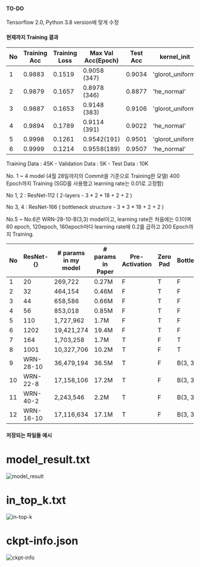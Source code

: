 #### TO-DO

Tensorflow 2.0, Python 3.8 version에 맞게 수정

#### 현재까지 Training 결과

| No |  Training Acc | Training Loss | Max Val Acc(Epoch) | Test Acc | kernel_init | pre-activation |
| --- | --- | --- | --- | --- | --- | --- |
| 1 | 0.9883 | 0.1519 | 0.9058 (347) | 0.9034 | 'glorot_uniform' | No |
| 2 | 0.9879 | 0.1657 | 0.8978 (346) | 0.8877 | 'he_normal' | No |
| 3 | 0.9887 | 0.1653 | 0.9148 (383) | 0.9106 | 'glorot_uniform' | Yes |
| 4 | 0.9894 | 0.1789 | 0.9114 (391) | 0.9022 | 'he_normal' | Yes |
| 5 | 0.9998 | 0.1261 | 0.9542(191) | 0.9501 | 'glorot_uniform' | Yes |
| 6 | 0.9999 | 0.1214 | 0.9558(189) | 0.9507 | 'he_normal' | Yes |
 
 Training Data : 45K - Validation Data : 5K - Test Data : 10K
 
 No. 1 ~ 4 model (4월 28일까지의 Commit을 기준으로 Training한 모델)
 400 Epoch까지 Training (SGD를 사용했고 learning rate는 0.01로 고정함)
 
 No 1, 2 : ResNet-112 ( 2-layers - 3 * 2 * 18 + 2 + 2 )
 
 No 3, 4 : ResNet-166 ( bottleneck structure - 3 * 3 * 18 + 2 + 2 )

 No.5 ~ No.6은 WRN-28-10-B(3,3) model이고, learning rate은 처음에는 0.1이며 60 epoch, 120epoch, 160epoch마다 learning rate에 0.2를 곱하고 200 Epoch까지 Training. 

| No | ResNet-{} | # params in my model | # params in Paper | Pre-Activation | Zero Pad | Bottleneck |
| --- | --- | --- | --- | --- | --- | --- |
| 1 | 20 | 269,722 | 0.27M | F | T | F |
| 2 | 32 | 464,154 | 0.46M | F | T | F |
| 3 | 44 | 658,586 | 0.66M | F | T | F |
| 4 | 56 | 853,018 | 0.85M | F | T | F |
| 5 | 110 | 1,727,962 | 1.7M | F | T | F |
| 6 | 1202 | 19,421,274 | 19.4M | F | T | F |
| 7 | 164 | 1,703,258 | 1.7M | T | F | T |
| 8 | 1001 | 10,327,706 | 10.2M | T | F | T |
| 9 | WRN-28-10 | 36,479,194 | 36.5M | T | F | B(3, 3) |
| 10 | WRN-22-8 | 17,158,106 | 17.2M | T | F | B(3, 3) |
| 11 | WRN-40-2 | 2,243,546 | 2.2M | T | F | B(3, 3) |
| 12 | WRN-16-10 | 17,116,634 | 17.1M | T | F | B(3, 3) |


#### 저장되는 파일들 예시

# model_result.txt
![model_result](https://user-images.githubusercontent.com/37528988/56464933-c81b0d00-642e-11e9-9977-bf3638df58b8.png)

# in_top_k.txt
![in-top-k](https://user-images.githubusercontent.com/37528988/56464942-eda81680-642e-11e9-8eee-7842c4769aa0.png)

# ckpt-info.json
![ckpt-info](https://user-images.githubusercontent.com/37528988/56721187-55d46080-677f-11e9-86e9-be51669b04c5.png)

